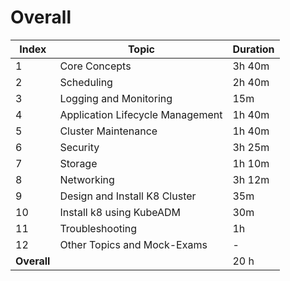 # Overall

| **Index** | **Topic**                                  | **Duration** |
|-----------|--------------------------------------------|--------------|
| 1         | Core Concepts                              | 3h 40m       |
| 2         | Scheduling                                 | 2h 40m       |
| 3         | Logging and Monitoring                     | 15m          |
| 4         | Application Lifecycle Management           | 1h 40m       |
| 5         | Cluster Maintenance                        | 1h 40m       |
| 6         | Security                                   | 3h 25m       |
| 7         | Storage                                    | 1h 10m       |
| 8         | Networking                                 | 3h 12m       |
| 9         | Design and Install K8 Cluster              | 35m          |
| 10        | Install k8 using KubeADM                   | 30m          |
| 11        | Troubleshooting                            | 1h           |
| 12        | Other Topics and Mock-Exams                | -            |
| **Overall** |                                        | 20 h            |
